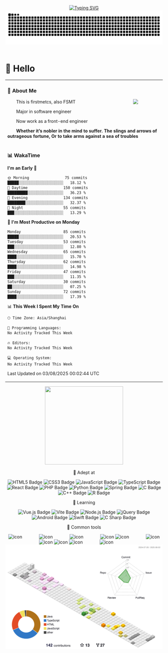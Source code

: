<div align="center">
  
  <!-- dynamic typing effect 动态打字效果 -->
  <div>
    <a href="https://firstmetcs.net/">
      <img src="https://readme-typing-svg.demolab.com?font=Fira+Code&size=28&pause=1000&color=87BFB8&center=true&vCenter=true&random=false&width=435&lines=To+be%2C+or+not+to+be;that+is+the+question;Welcome+by+FSMT" alt="Typing SVG" />
    </a>
  </div>

  <!-- Snake Code Contribution Map 贪吃蛇代码贡献图 -->
  <picture>
    <img alt="github-snake" src="https://raw.githubusercontent.com/firstmetcs/firstmetcs/output/github-contribution-grid-snake.svg" />
  </picture>
  
  <!-- for beauty 留个空行好看点 -->
  <div>&nbsp;</div>
  
</div>

#  🙋 Hello

<table>
  
<tr><td>

### 🤺 About Me

<img align="right" width="88" src="https://firstmetcs.net/5.06ZF05/img/ava.jpg" />

<p>&emsp;&emsp;This is firstmetcs, also FSMT</p>
<p>&emsp;&emsp;Major in software engineer</p>
<p>&emsp;&emsp;Now work as a front-end engineer</p>
<p><strong>&emsp;&emsp;Whether it’s nobler in the mind to suffer. The slings and arrows of outrageous fortune, Or to take arms against a sea of troubles</strong></p>

</td></tr>

<tr><td>

### 📊 WakaTime

<!--START_SECTION:waka-->
**I'm an Early 🐤** 

```text
🌞 Morning                75 commits          █████░░░░░░░░░░░░░░░░░░░░   18.12 % 
🌆 Daytime                150 commits         █████████░░░░░░░░░░░░░░░░   36.23 % 
🌃 Evening                134 commits         ████████░░░░░░░░░░░░░░░░░   32.37 % 
🌙 Night                  55 commits          ███░░░░░░░░░░░░░░░░░░░░░░   13.29 % 
```
📅 **I'm Most Productive on Monday** 

```text
Monday                   85 commits          █████░░░░░░░░░░░░░░░░░░░░   20.53 % 
Tuesday                  53 commits          ███░░░░░░░░░░░░░░░░░░░░░░   12.80 % 
Wednesday                65 commits          ████░░░░░░░░░░░░░░░░░░░░░   15.70 % 
Thursday                 62 commits          ████░░░░░░░░░░░░░░░░░░░░░   14.98 % 
Friday                   47 commits          ███░░░░░░░░░░░░░░░░░░░░░░   11.35 % 
Saturday                 30 commits          ██░░░░░░░░░░░░░░░░░░░░░░░   07.25 % 
Sunday                   72 commits          ████░░░░░░░░░░░░░░░░░░░░░   17.39 % 
```


📊 **This Week I Spent My Time On** 

```text
🕑︎ Time Zone: Asia/Shanghai

💬 Programming Languages: 
No Activity Tracked This Week

🔥 Editors: 
No Activity Tracked This Week

💻 Operating System: 
No Activity Tracked This Week
```


 Last Updated on 03/08/2025 00:02:44 UTC
<!--END_SECTION:waka-->
</table>
<div align="center" >

<!-- just img 图片 -->
<img src="https://cdn.jsdelivr.net/gh/sun0225SUN/sun0225SUN/assets/images/man.png" width="250" height="250" />

<!--  skill badge 技能徽章 -->
💪 Adept at

![HTML5 Badge](https://img.shields.io/badge/HTML5-E34F26?logo=html5&logoColor=fff&style=flat)
![CSS3 Badge](https://img.shields.io/badge/CSS3-1572B6?logo=css3&logoColor=fff&style=flat)
![JavaScript Badge](https://img.shields.io/badge/JavaScript-F7DF1E?logo=javascript&logoColor=000&style=flat)
![TypeScript Badge](https://img.shields.io/badge/TypeScript-3178C6?logo=typescript&logoColor=fff&style=flat)
![React Badge](https://img.shields.io/badge/React-61DAFB?logo=react&logoColor=000&style=flat)
![PHP Badge](https://img.shields.io/badge/PHP-777BB4?logo=php&logoColor=fff&style=flat)
![Python Badge](https://img.shields.io/badge/Python-3776AB?logo=python&logoColor=fff&style=flat)
![Spring Badge](https://img.shields.io/badge/Spring-6DB33F?logo=spring&logoColor=fff&style=flat)
![C Badge](https://img.shields.io/badge/C-A8B9CC?logo=c&logoColor=fff&style=flat)
![C++ Badge](https://img.shields.io/badge/C%2B%2B-00599C?logo=cplusplus&logoColor=fff&style=flat)
![R Badge](https://img.shields.io/badge/R-276DC3?logo=r&logoColor=fff&style=flat)
  
🧠 Learning

![Vue.js Badge](https://img.shields.io/badge/Vue.js-4FC08D?logo=vuedotjs&logoColor=fff&style=flat)
![Vite Badge](https://img.shields.io/badge/Vite-646CFF?logo=vite&logoColor=fff&style=flat)
![Node.js Badge](https://img.shields.io/badge/Node.js-393?logo=nodedotjs&logoColor=fff&style=flat)
![jQuery Badge](https://img.shields.io/badge/jQuery-0769AD?logo=jquery&logoColor=fff&style=flat)
![Android Badge](https://img.shields.io/badge/Android-3DDC84?logo=android&logoColor=fff&style=flat)
![Swift Badge](https://img.shields.io/badge/swift-swift?logo=swift&logoColor=fff&style=flat)
![C Sharp Badge](https://img.shields.io/badge/C%20Sharp-239120?logo=csharp&logoColor=fff&style=flat)

🧰 Common tools

<!-- svg -->
<img src="https://techstack-generator.vercel.app/kubernetes-icon.svg" alt="icon" width="65" style="width: 65px; height: 65px; margin-right: 50px; margin-bottom: 0px;" />
<img src="https://techstack-generator.vercel.app/js-icon.svg" alt="icon" width="65" style="width: 65px; height: 65px; margin-right: 50px; margin-bottom: 0px;" />
<img src="https://techstack-generator.vercel.app/mysql-icon.svg" alt="icon" width="65" style="width: 65px; height: 65px; margin-right: 50px; margin-bottom: 0px;" />
<img src="https://techstack-generator.vercel.app/webpack-icon.svg" alt="icon" width="65" style="width: 65px; height: 65px; margin-right: 0px; margin-bottom: 0px;" />
<img src="https://techstack-generator.vercel.app/docker-icon.svg" alt="icon" width="65" style="width: 65px; height: 65px; margin-right: 50px; margin-bottom: 0px;" /> 
<img src="https://techstack-generator.vercel.app/redux-icon.svg" alt="icon" width="65" style="width: 65px; height: 65px; margin-right: 0px; margin-bottom: 0px;" />
<img src="https://techstack-generator.vercel.app/java-icon.svg" alt="icon" width="65" style="width: 65px; height: 65px; margin-right: 0px; margin-bottom: 0px;" />
<img src="https://techstack-generator.vercel.app/eslint-icon.svg" alt="icon" width="65" style="width: 65px; height: 65px; margin-right: 0px; margin-bottom: 0px;" />
<img src="https://techstack-generator.vercel.app/ts-icon.svg" alt="icon" width="65" style="width: 65px; height: 65px; margin-right: 50px; margin-bottom: 0px;" />
<img src="https://techstack-generator.vercel.app/nginx-icon.svg" alt="icon" width="65" style="width: 65px; height: 65px; margin-right: 50px; margin-bottom: 0px;" /><br>

  <!-- profile-3d-contrib 3D贡献图-->
  <picture>
    <img alt="github-snake" src="https://raw.githubusercontent.com/firstmetcs/firstmetcs/output/profile-3d-contrib/profile-south-season-animate.svg" />
  </picture>
</div>
